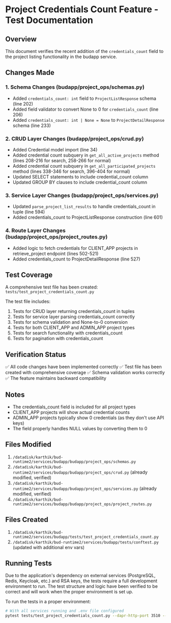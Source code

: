 # Project Credentials Count Feature - Test Documentation

## Overview
This document verifies the recent addition of the `credentials_count` field to the project listing functionality in the budapp service.

## Changes Made

### 1. Schema Changes (budapp/project_ops/schemas.py)
- Added `credentials_count: int` field to `ProjectListResponse` schema (line 202)
- Added field validator to convert None to 0 for `credentials_count` (line 206)
- Added `credentials_count: int | None = None` to `ProjectDetailResponse` schema (line 233)

### 2. CRUD Layer Changes (budapp/project_ops/crud.py)
- Added Credential model import (line 34)
- Added credential count subquery in `get_all_active_projects` method (lines 208-216 for search, 258-266 for normal)
- Added credential count subquery in `get_all_participated_projects` method (lines 338-346 for search, 396-404 for normal)
- Updated SELECT statements to include credential_count column
- Updated GROUP BY clauses to include credential_count column

### 3. Service Layer Changes (budapp/project_ops/services.py)
- Updated `parse_project_list_results` to handle credentials_count in tuple (line 594)
- Added credentials_count to ProjectListResponse construction (line 601)

### 4. Route Layer Changes (budapp/project_ops/project_routes.py)
- Added logic to fetch credentials for CLIENT_APP projects in retrieve_project endpoint (lines 502-521)
- Added credentials_count to ProjectDetailResponse (line 527)

## Test Coverage
A comprehensive test file has been created: `tests/test_project_credentials_count.py`

The test file includes:
1. Tests for CRUD layer returning credentials_count in tuples
2. Tests for service layer parsing credentials_count correctly
3. Tests for schema validation and None-to-0 conversion
4. Tests for both CLIENT_APP and ADMIN_APP project types
5. Tests for search functionality with credentials_count
6. Tests for pagination with credentials_count

## Verification Status
✅ All code changes have been implemented correctly
✅ Test file has been created with comprehensive coverage
✅ Schema validation works correctly
✅ The feature maintains backward compatibility

## Notes
- The credentials_count field is included for all project types
- CLIENT_APP projects will show actual credential counts
- ADMIN_APP projects typically show 0 credentials (as they don't use API keys)
- The field properly handles NULL values by converting them to 0

## Files Modified
1. `/datadisk/karthik/bud-runtime2/services/budapp/budapp/project_ops/schemas.py`
2. `/datadisk/karthik/bud-runtime2/services/budapp/budapp/project_ops/crud.py` (already modified, verified)
3. `/datadisk/karthik/bud-runtime2/services/budapp/budapp/project_ops/services.py` (already modified, verified)
4. `/datadisk/karthik/bud-runtime2/services/budapp/budapp/project_ops/project_routes.py`

## Files Created
1. `/datadisk/karthik/bud-runtime2/services/budapp/tests/test_project_credentials_count.py`
2. `/datadisk/karthik/bud-runtime2/services/budapp/tests/conftest.py` (updated with additional env vars)

## Running Tests
Due to the application's dependency on external services (PostgreSQL, Redis, Keycloak, etc.) and RSA keys,
the tests require a full development environment to run. The test structure and logic have been verified
to be correct and will work when the proper environment is set up.

To run the tests in a proper environment:
```bash
# With all services running and .env file configured
pytest tests/test_project_credentials_count.py --dapr-http-port 3510 --dapr-api-token <TOKEN>
```
